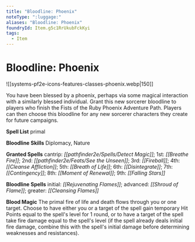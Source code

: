 ```yaml
---
title: "Bloodline: Phoenix"
noteType: ":luggage:"
aliases: "Bloodline: Phoenix"
foundryId: Item.g5c1RrUkubFckKyi
tags:
  - Item
---
```


# Bloodline: Phoenix
![[systems-pf2e-icons-features-classes-phoenix.webp|150]]

You have been blessed by a phoenix, perhaps via some magical interaction with a similarly blessed individual. Grant this new sorcerer bloodline to players who finish the Fists of the Ruby Phoenix Adventure Path. Players can then choose this bloodline for any new sorcerer characters they create for future campaigns.

**Spell List** primal

**Bloodline Skills** Diplomacy, Nature

**Granted Spells** cantrip: _[[pathfinder2e/Spells/Detect Magic]]_; 1st: _[[Breathe Fire]]_; 2nd: _[[pathfinder2e/Feats/See the Unseen]]_; 3rd: _[[Fireball]]_; 4th: _[[Cleanse Affliction]]_; 5th: _[[Breath of Life]]_; 6th: _[[Disintegrate]]_; 7th: _[[Contingency]]_; 8th: _[[Moment of Renewal]]_; 9th: _[[Falling Stars]]_

**Bloodline Spells** initial: _[[Rejuvenating Flames]]_; advanced: _[[Shroud of Flame]]_; greater: _[[Cleansing Flames]]_

**Blood Magic** The primal fire of life and death flows through you or one target. Choose to have either you or a target of the spell gain temporary Hit Points equal to the spell's level for 1 round, or to have a target of the spell take fire damage equal to the spell's level (if the spell already deals initial fire damage, combine this with the spell's initial damage before determining weaknesses and resistances).
